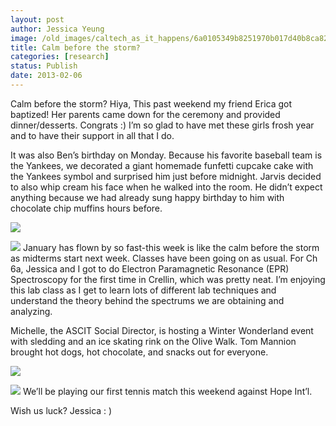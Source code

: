 ```yaml
---
layout: post
author: Jessica Yeung
image: /old_images/caltech_as_it_happens/6a0105349b8251970b017d40b8ca82970c.jpg
title: Calm before the storm?
categories: [research]
status: Publish
date: 2013-02-06
---
```



Calm before the storm?
Hiya,
This past weekend my friend Erica got baptized! Her parents came down for the ceremony and provided dinner/desserts. Congrats :) I’m so glad to have met these girls frosh year and to have their support in all that I do. 

It was also Ben’s birthday on Monday. Because his favorite baseball team is the Yankees, we decorated a giant homemade funfetti cupcake cake with the Yankees symbol and surprised him just before midnight. Jarvis decided to also whip cream his face when he walked into the room. He didn’t expect anything because we had already sung happy birthday to him with chocolate chip muffins hours before.


![](/old_images/caltech_as_it_happens/6a0105349b8251970b017c368a2c7e970b.jpg)

![](/old_images/caltech_as_it_happens/6a0105349b8251970b017d40b8ca11970c.jpg)
January has flown by so fast-this week is like the calm before the storm as midterms start next week. Classes have been going on as usual. For Ch 6a, Jessica and I got to do Electron Paramagnetic Resonance (EPR) Spectroscopy for the first time in Crellin, which was pretty neat. I’m enjoying this lab class as I get to learn lots of different lab techniques and understand the theory behind the spectrums we are obtaining and analyzing.

Michelle, the ASCIT Social Director, is hosting a Winter Wonderland event with sledding and an ice skating rink on the Olive Walk. Tom Mannion brought hot dogs, hot chocolate, and snacks out for everyone.


![](/old_images/caltech_as_it_happens/6a0105349b8251970b017ee8312661970d.jpg)

![](/old_images/caltech_as_it_happens/6a0105349b8251970b017d40bc6f98970c.jpg)
We’ll be playing our first tennis match this weekend against Hope Int’l.

Wish us luck?
Jessica : )

